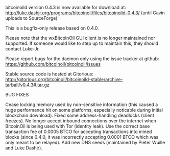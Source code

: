 bitcoinoild version 0.4.3 is now available for download at:
http://luke.dashjr.org/programs/bitcoinoil/files/bitcoinoild-0.4.3/ (until Gavin uploads to SourceForge)

This is a bugfix-only release based on 0.4.0.

Please note that the wxBitcoinOil GUI client is no longer maintained nor supported. If someone would like to step up to maintain this, they should contact Luke-Jr.

Please report bugs for the daemon only using the issue tracker at github:
https://github.com/bitcoinoil/bitcoinoil/issues

Stable source code is hosted at Gitorious:
http://gitorious.org/bitcoinoil/bitcoinoild-stable/archive-tarball/v0.4.3#.tar.gz

BUG FIXES

Cease locking memory used by non-sensitive information (this caused a huge performance hit on some platforms, especially noticable during initial blockchain download).
Fixed some address-handling deadlocks (client freezes).
No longer accept inbound connections over the internet when BitcoinOil is being used with Tor (identity leak).
Use the correct base transaction fee of 0.0005 BTCO for accepting transactions into mined blocks (since 0.4.0, it was incorrectly accepting 0.0001 BTCO which was only meant to be relayed).
Add new DNS seeds (maintained by Pieter Wuille and Luke Dashjr).

